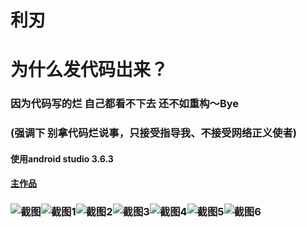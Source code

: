 # 利刃
# 为什么发代码岀来？
### 因为代码写的烂 自己都看不下去 还不如重构～Bye
### (强调下 别拿代码烂说事，只接受指导我、不接受网络正义使者)


#### 使用android studio 3.6.3

#### [主作品](https://www.coolapk.com/apk/nico.styTool)

### ![截图](https://images.gitee.com/uploads/images/2020/0418/094106_91c51b17_5285662.jpeg "Screenshot_2020-04-18-09-39-35-428_com.example.bl.jpg")![截图1](https://images.gitee.com/uploads/images/2020/0418/094144_5bcf4188_5285662.jpeg "Screenshot_2020-04-18-09-39-37-315_com.example.bl.jpg")![截图2](https://images.gitee.com/uploads/images/2020/0418/094228_f48dfabd_5285662.jpeg "Screenshot_2020-04-18-09-39-38-554_com.example.bl.jpg")![截图3](https://images.gitee.com/uploads/images/2020/0418/094240_aea01f07_5285662.jpeg "Screenshot_2020-04-18-09-39-40-241_com.example.bl.jpg")![截图4](https://images.gitee.com/uploads/images/2020/0418/094258_6d9047aa_5285662.jpeg "Screenshot_2020-04-18-09-39-40-241_com.example.bl.jpg")![截图5](https://images.gitee.com/uploads/images/2020/0418/094312_6cb5258d_5285662.jpeg "Screenshot_2020-04-18-09-39-41-503_com.example.bl.jpg")![截图6](https://images.gitee.com/uploads/images/2020/0418/094324_5ccee902_5285662.jpeg "Screenshot_2020-04-18-09-39-56-337_com.example.bl.jpg")

